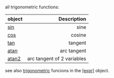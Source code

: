 all trigonometric functions:

|object |Description|
|:---|---:|
|[sin](../sin) |sine|
|[cos](../cos) |cosine|
|[tan](../tan) |tangent|
|[atan](../atan) |arc tangent|
|[atan2](../atan2)|arc tangent of 2 variables|

see also [trigonometric](../expr#trigonometric) funcions in the [[expr]](../expr) object.